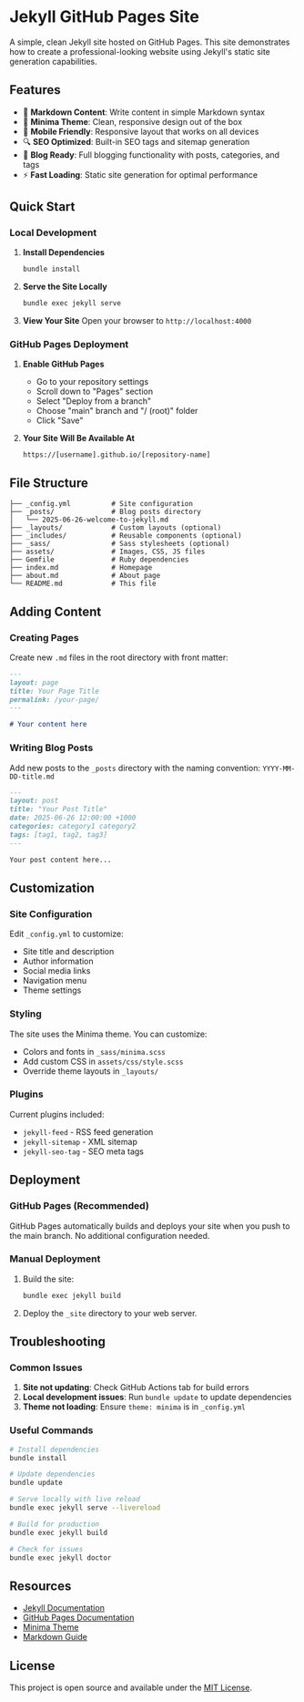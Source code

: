 # Jekyll GitHub Pages Site

A simple, clean Jekyll site hosted on GitHub Pages. This site demonstrates how to create a professional-looking website using Jekyll's static site generation capabilities.

## Features

- 📝 **Markdown Content**: Write content in simple Markdown syntax
- 🎨 **Minima Theme**: Clean, responsive design out of the box
- 📱 **Mobile Friendly**: Responsive layout that works on all devices
- 🔍 **SEO Optimized**: Built-in SEO tags and sitemap generation
- 📰 **Blog Ready**: Full blogging functionality with posts, categories, and tags
- ⚡ **Fast Loading**: Static site generation for optimal performance

## Quick Start

### Local Development

1. **Install Dependencies**
   ```bash
   bundle install
   ```

2. **Serve the Site Locally**
   ```bash
   bundle exec jekyll serve
   ```

3. **View Your Site**
   Open your browser to `http://localhost:4000`

### GitHub Pages Deployment

1. **Enable GitHub Pages**
   - Go to your repository settings
   - Scroll down to "Pages" section
   - Select "Deploy from a branch"
   - Choose "main" branch and "/ (root)" folder
   - Click "Save"

2. **Your Site Will Be Available At**
   ```
   https://[username].github.io/[repository-name]
   ```

## File Structure

```
├── _config.yml          # Site configuration
├── _posts/              # Blog posts directory
│   └── 2025-06-26-welcome-to-jekyll.md
├── _layouts/            # Custom layouts (optional)
├── _includes/           # Reusable components (optional)
├── _sass/               # Sass stylesheets (optional)
├── assets/              # Images, CSS, JS files
├── Gemfile              # Ruby dependencies
├── index.md             # Homepage
├── about.md             # About page
└── README.md            # This file
```

## Adding Content

### Creating Pages

Create new `.md` files in the root directory with front matter:

```markdown
---
layout: page
title: Your Page Title
permalink: /your-page/
---

# Your content here
```

### Writing Blog Posts

Add new posts to the `_posts` directory with the naming convention:
`YYYY-MM-DD-title.md`

```markdown
---
layout: post
title: "Your Post Title"
date: 2025-06-26 12:00:00 +1000
categories: category1 category2
tags: [tag1, tag2, tag3]
---

Your post content here...
```

## Customization

### Site Configuration

Edit `_config.yml` to customize:
- Site title and description
- Author information
- Social media links
- Navigation menu
- Theme settings

### Styling

The site uses the Minima theme. You can customize:
- Colors and fonts in `_sass/minima.scss`
- Add custom CSS in `assets/css/style.scss`
- Override theme layouts in `_layouts/`

### Plugins

Current plugins included:
- `jekyll-feed` - RSS feed generation
- `jekyll-sitemap` - XML sitemap
- `jekyll-seo-tag` - SEO meta tags

## Deployment

### GitHub Pages (Recommended)

GitHub Pages automatically builds and deploys your site when you push to the main branch. No additional configuration needed.

### Manual Deployment

1. Build the site:
   ```bash
   bundle exec jekyll build
   ```

2. Deploy the `_site` directory to your web server.

## Troubleshooting

### Common Issues

1. **Site not updating**: Check GitHub Actions tab for build errors
2. **Local development issues**: Run `bundle update` to update dependencies
3. **Theme not loading**: Ensure `theme: minima` is in `_config.yml`

### Useful Commands

```bash
# Install dependencies
bundle install

# Update dependencies
bundle update

# Serve locally with live reload
bundle exec jekyll serve --livereload

# Build for production
bundle exec jekyll build

# Check for issues
bundle exec jekyll doctor
```

## Resources

- [Jekyll Documentation](https://jekyllrb.com/docs/)
- [GitHub Pages Documentation](https://docs.github.com/en/pages)
- [Minima Theme](https://github.com/jekyll/minima)
- [Markdown Guide](https://www.markdownguide.org/)

## License

This project is open source and available under the [MIT License](LICENSE).